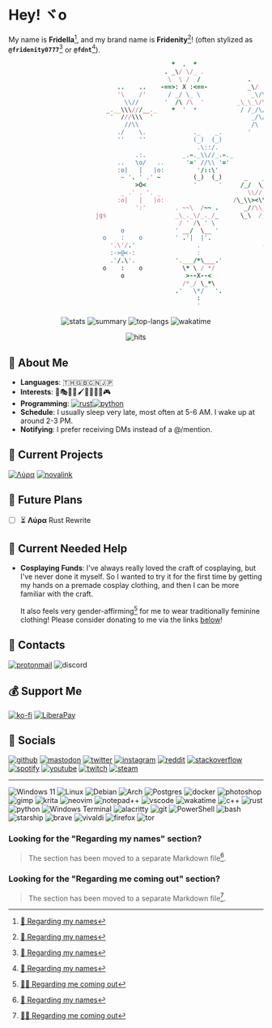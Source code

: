 <!-- Header -->
# <span id="hey"></span> Hey! ヾo

My name is **Fridella**[^1], and my brand name is **Fridenity**[^1]! (often stylized as **`@fridenity0777`**[^1] or **`@fdnt`**[^1]).

<!-- Banner -->

```rb
                                             *  .  *
                                           . _\/ \/_ .
                                            \  \ /  /             .      .
                              ..    ..    -==>: X :<==-           _\/  \/_
                              '\    /'      / _/ \_ \              _\/\/_
                                \\//       '  /\ /\  '         _\_\_\/\/_/_/_
                           _.__\\\///__._    *  '  *            / /_/\/\_\ \
                            '  ///\\\  '                           _/\/\_
                                //\\                               /\  /\
                              ./    \.             ._    _.       '      '
                              ''    ''             (_)  (_)                  <> \  / <>
                                                    .\::/.                   \_\/  \/_/
                                   .:.          _.=._\\//_.=._                  \\//
                              ..   \o/   ..      '=' //\\ '='             _<>_\_\<>/_/_<>_
                              :o|   |   |o:         '/::\'                 <> / /<>\ \ <>
                               ~ '. ' .' ~         (_)  (_)      _    _       _ //\\ _
                                   >O<             '      '     /_/  \_\     / /\  /\ \
                               _ .' . '. _                        \\//       <> /  \ <>
                              :o|   |   |o:                   /\_\\><\\ \/
                                   ':'        . ~~\  /~~ .       _//\\_
                        jgs                   _\_._\/_._/_      \_\  /_/
                                               / ' /\ ' \                   \o/
                               o              ' __/  \__ '              _o/.:|:.\o_
                          o    :    o         ' .'|  |'.                  .\:|:/.
                            '.\'/.'                 .                 -=>>::>o<::<<=-
                            :->@<-:                 :                   _ '/:|:\' _
                            .'/.\'.           '.___/*\___.'              o\':|:'/o
                          o    :    o           \* \ / */                   /o\
                               o                 >--X--<
                                                /*_/ \_*\
                                              .'   \*/   '.
                                                    :
                                                    '
```

<div align="center">

![stats](https://github-readme-stats.vercel.app/api?username=fridenity0777&theme=rose_pine&hide_border=true&show_icons=true)
![summary](https://github-profile-summary-cards.vercel.app/api/cards/profile-details?username=fridenity0777&theme=rose_pine&hide_border=true)
![top-langs](https://github-readme-stats.vercel.app/api/top-langs/?username=fridenity0777&theme=rose_pine&layout=compact&hide_border=true)
![wakatime](https://github-readme-stats.vercel.app/api/wakatime?username=fdnt&theme=rose_pine&hide_border=true&layout=compact)

![hits](https://hits.seeyoufarm.com/api/count/incr/badge.svg?url=https%3A%2F%2Fgithub.com%2F{username}1212%2Fhit-counter)
</div>

<!-- About -->
## <span id="about"></span> 💖 About Me

- **Languages**: 🇹🇭🇬🇧🇨🇳🇯🇵
- **Interests**: 🎼🎭🎲💄🖌️🚀🎤👩‍💻🎮
- **Programming**: [![rust](https://img.shields.io/badge/Rust-black?style=flate&logo=rust)](https://www.rust-lang.org/)[![python](https://img.shields.io/badge/Python-FFD43B?style=flat&logo=python&logoColor=blue)](https://www.python.org/)
- **Schedule**: I usually sleep very late, most often at 5-6 AM. I wake up at around 2-3 PM.
- **Notifying**: I prefer receiving DMs instead of a @/mention.

<!-- Projects -->
## <span id="projects"></span> 💎 Current Projects

[![Λύρα](https://github-readme-stats.vercel.app/api/pin/?username=lyra-music&repo=lyra&theme=rose_pine&hide_border=true)](https://github.com/lyra-music/lyra)
[![novalink](https://github-readme-stats.vercel.app/api/pin/?username=lyra-music&repo=novalink&theme=rose_pine&hide_border=true)](https://github.com/lyra-music/novalink)

<!-- Future Plans -->
## <span id="future-plans"></span> 🚀 Future Plans

- [ ] ⏳ **Λύρα** Rust Rewrite

<!-- Needed Help -->
## <span id="needed-help"></span> 🌱 Current Needed Help

- **Cosplaying Funds**: I've always really loved the craft of cosplaying, but I've never done it myself. So I wanted to try it for the first time by getting my hands on a premade cosplay clothing, and then I can be more familiar with the craft.
  
  It also feels very gender-affirming[^2] for me to wear traditionally feminine clothing! Please consider donating to me via the links [below](#support)!

<!-- Contacts -->
## <span id="contacts"></span> 📨 Contacts

[![protonmail](https://img.shields.io/badge/ProtonMail-8B89CC?style=for-the-badge&logo=protonmail&logoColor=white)](mailto:fdnt@proton.com)
![discord](https://dcbadge.vercel.app/api/shield/548850193202675713)

<!-- Support -->
## <span id="support"></span> 💰 Support Me

<!-- > **Warning** **At the time of writing this, I am currently unable to recieve payments from these.** -->

<!-- [![paypal](https://img.shields.io/badge/PayPal-00457C?style=for-the-badge&logo=paypal&logoColor=white)](https://www.paypal.me/...) -->
[![ko-fi](https://img.shields.io/badge/Ko--fi-F16061?style=for-the-badge&logo=ko-fi&logoColor=white)](https://ko-fi.com/fridenity0777)
[![LiberaPay](https://img.shields.io/badge/Liberapay-F6C915?style=for-the-badge&logo=liberapay&logoColor=black)](https://en.liberapay.com/fdnt)

<!-- Socials -->
## <span id="socials"></span> 🔗 Socials

[![github](https://img.shields.io/badge/GitHub-100000?style=for-the-badge&logo=github&logoColor=white)](https://github.com/fridenity0777)
[![mastodon](https://img.shields.io/badge/-MASTODON-%232B90D9?style=for-the-badge&logo=mastodon&logoColor=white)](https://fosstodon.org/@fdnt)
[![twitter](https://img.shields.io/badge/Twitter-1DA1F2?style=for-the-badge&logo=twitter&logoColor=white)](https://twitter.com/fridenity0777)
[![instagram](https://img.shields.io/badge/Instagram-E4405F?style=for-the-badge&logo=instagram&logoColor=white)](https://www.instagram.com/fridenity0777/)
[![reddit](https://img.shields.io/badge/Reddit-FF4500?style=for-the-badge&logo=reddit&logoColor=white)](https://www.reddit.com/u/fridenity0777)
[![stackoverflow](https://img.shields.io/badge/Stack_Overflow-FE7A16?style=for-the-badge&logo=stack-overflow&logoColor=white)](https://stackoverflow.com/users/21558112/fdnt)
[![spotify](https://img.shields.io/badge/Spotify-1ED760?&style=for-the-badge&logo=spotify&logoColor=white)](https://open.spotify.com/user/21i2irqqgk4rlvl3ewomljvaa)
[![youtube](https://img.shields.io/badge/YouTube-FF0000?style=for-the-badge&logo=youtube&logoColor=white)](https://www.youtube.com/@fridenity0777)
[![twitch](https://img.shields.io/badge/Twitch-9146FF?style=for-the-badge&logo=twitch&logoColor=white)](https://www.twitch.tv/fridenity0777)
[![steam](https://img.shields.io/badge/Steam-000000?style=for-the-badge&logo=steam&logoColor=white)](https://steamcommunity.com/id/fridenity0777/)

---

<!-- Badges Spam -->
![Windows 11](https://img.shields.io/badge/Windows%2011-%230079d5.svg?style=for-the-badge&logo=Windows%2011&logoColor=white)
![Linux](https://img.shields.io/badge/Linux-FCC624?style=for-the-badge&logo=linux&logoColor=black)
![Debian](https://img.shields.io/badge/Debian-D70A53?style=for-the-badge&logo=debian&logoColor=white)
![Arch](https://img.shields.io/badge/Arch%20Linux-1793D1?logo=arch-linux&logoColor=fff&style=for-the-badge)
![Postgres](https://img.shields.io/badge/postgres-%23316192.svg?style=for-the-badge&logo=postgresql&logoColor=white)
![docker](https://img.shields.io/badge/Docker-2CA5E0?style=for-the-badge&logo=docker&logoColor=white)
![photoshop](https://img.shields.io/badge/Adobe%20Photoshop-31A8FF?style=for-the-badge&logo=Adobe%20Photoshop&logoColor=black)
![gimp](https://img.shields.io/badge/Gimp-657D8B?style=for-the-badge&logo=gimp&logoColor=FFFFFF)
![krita](https://img.shields.io/badge/Krita-203759?style=for-the-badge&logo=krita&logoColor=EEF37B)
![neovim](https://img.shields.io/badge/NeoVim-%2357A143.svg?&style=for-the-badge&logo=neovim&logoColor=white)
![notepad++](https://img.shields.io/badge/Notepad++-90E59A.svg?style=for-the-badge&logo=notepad%2B%2B&logoColor=black)
![vscode](https://img.shields.io/badge/VSCode-0078D4?style=for-the-badge&logo=visual%20studio%20code&logoColor=white)
![wakatime](https://img.shields.io/badge/WakaTime-000000?style=for-the-badge&logo=WakaTime&logoColor=white)
![c++](https://img.shields.io/badge/C%2B%2B-00599C?style=for-the-badge&logo=c%2B%2B&logoColor=white)
![rust](https://img.shields.io/badge/Rust-black?style=for-the-badge&logo=rust)
![python](https://img.shields.io/badge/Python-FFD43B?style=for-the-badge&logo=python&logoColor=blue)
![Windows Terminal](https://img.shields.io/badge/Windows%20Terminal-%234D4D4D.svg?style=for-the-badge&logo=windows-terminal&logoColor=white)
![alacritty](https://img.shields.io/badge/alacritty-F46D01?style=for-the-badge&logo=alacritty&logoColor=white)
![git](https://img.shields.io/badge/GIT-E44C30?style=for-the-badge&logo=git&logoColor=white)
![PowerShell](https://img.shields.io/badge/PowerShell-%235391FE.svg?style=for-the-badge&logo=powershell&logoColor=white)
![bash](https://img.shields.io/badge/GNU%20Bash-4EAA25?style=for-the-badge&logo=GNU%20Bash&logoColor=white)
![starship](https://img.shields.io/badge/starship-DD0B78?style=for-the-badge&logo=starship&logoColor=white)
![brave](https://img.shields.io/badge/Brave-FF1B2D?style=for-the-badge&logo=Brave&logoColor=white)
![vivaldi](https://img.shields.io/badge/Vivaldi-EF3939?style=for-the-badge&logo=Vivaldi&logoColor=white)
![firefox](https://img.shields.io/badge/Firefox-FF7139?style=for-the-badge&logo=Firefox-Browser&logoColor=white)
![tor](https://img.shields.io/badge/Tor-7D4698?style=for-the-badge&logo=Tor-Browser&logoColor=white)

<!-- Backwards Compatibility -->
### <span id="1-regarding-my-names"></span> Looking for the "Regarding my names" section?

> The section has been moved to a separate Markdown file[^1].

### <span id="2-regarding-me-and-coming-out"></span> Looking for the "Regarding me coming out" section?

> The section has been moved to a separate Markdown file[^2].

<!-- Footnotes -->
<!-- TODO: Update this with relative links once possible -->
[^1]: [🪪 Regarding my names](https://github.com/fridenity0777/fridenity0777/blob/main/etc/names.md)
[^2]: [🏳️‍🌈 Regarding me coming out](https://github.com/fridenity0777/fridenity0777/blob/main/etc/lgbtqia.md)
